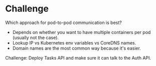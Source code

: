 # Challenge

Which approach for pod-to-pod communication is best? 
* Depends on whether you want to have multiple containers per pod (usually not the case).
* Lookup IP vs Kubernetes env variables vs CoreDNS names.
* Domain names are the most common way because it's easier.

Challenge: Deploy Tasks API and make sure it can talk to the Auth API.
